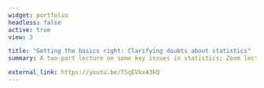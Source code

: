 ```yaml
---
widget: portfolio
headless: false
active: true
view: 3

title: "Getting the basics right: Clarifying doubts about statistics"
summary: A two-part lecture on some key issues in statistics; Zoom lecture given to MA students in July, 2020.

external_link: https://youtu.be/TSqEVkx43kQ
---
```


